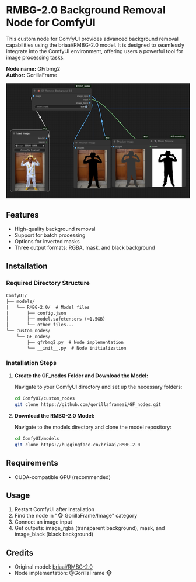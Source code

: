 # RMBG-2.0 Background Removal Node for ComfyUI

This custom node for ComfyUI provides advanced background removal capabilities using the briaai/RMBG-2.0 model. It is designed to seamlessly integrate into the ComfyUI environment, offering users a powerful tool for image processing tasks.

**Node name:** GFrbmg2  
**Author:** GorillaFrame

<img src="images/example.png" style="max-width: 100%" alt="Alt text">


## Features
- High-quality background removal
- Support for batch processing
- Options for inverted masks
- Three output formats: RGBA, mask, and black background

## Installation

### Required Directory Structure
```
ComfyUI/
├── models/
│   └── RMBG-2.0/  # Model files
│       ├── config.json
│       ├── model.safetensors (≈1.5GB)
│       └── other files...
└── custom_nodes/
    └── GF_nodes/
        ├── gfrbmg2.py  # Node implementation
        └── __init__.py  # Node initialization
```

### Installation Steps
1. **Create the GF_nodes Folder and Download the Model:**

   Navigate to your ComfyUI directory and set up the necessary folders:
   ```bash
   cd ComfyUI/custom_nodes
   git clone https://github.com/gorillaframeai/GF_nodes.git
   ```

2. **Download the RMBG-2.0 Model:**

   Navigate to the models directory and clone the model repository:
   ```bash
   cd ComfyUI/models
   git clone https://huggingface.co/briaai/RMBG-2.0
   ```


## Requirements
- CUDA-compatible GPU (recommended)

## Usage
1. Restart ComfyUI after installation
2. Find the node in "🐵 GorillaFrame/Image" category
3. Connect an image input
4. Get outputs: image_rgba (transparent background), mask, and image_black (black background)

## Credits
- Original model: [briaai/RMBG-2.0](https://huggingface.co/briaai/RMBG-2.0)
- Node implementation: @GorillaFrame 🐵
